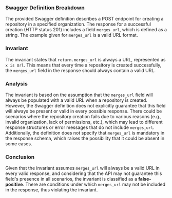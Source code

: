### Swagger Definition Breakdown
The provided Swagger definition describes a POST endpoint for creating a repository in a specified organization. The response for a successful creation (HTTP status 201) includes a field `merges_url`, which is defined as a string. The example given for `merges_url` is a valid URL format.

### Invariant
The invariant states that `return.merges_url` is always a URL, represented as `x is Url`. This means that every time a repository is created successfully, the `merges_url` field in the response should always contain a valid URL.

### Analysis
The invariant is based on the assumption that the `merges_url` field will always be populated with a valid URL when a repository is created. However, the Swagger definition does not explicitly guarantee that this field will always be present or valid in every possible response. There could be scenarios where the repository creation fails due to various reasons (e.g., invalid organization, lack of permissions, etc.), which may lead to different response structures or error messages that do not include `merges_url`. Additionally, the definition does not specify that `merges_url` is mandatory in the response schema, which raises the possibility that it could be absent in some cases.

### Conclusion
Given that the invariant assumes `merges_url` will always be a valid URL in every valid response, and considering that the API may not guarantee this field's presence in all scenarios, the invariant is classified as a **false-positive**. There are conditions under which `merges_url` may not be included in the response, thus violating the invariant.
